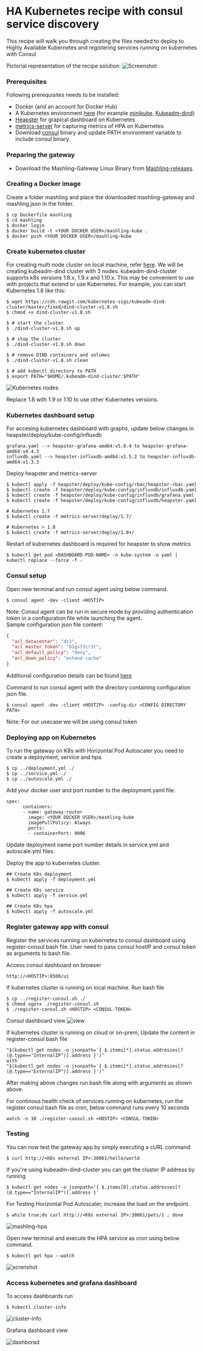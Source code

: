 # HA Kubernetes recipe with consul service discovery
This recipe will walk you through creating the files needed to deploy to Highly Available Kubernetes and registering services running on kubernetes with Consul

Pictorial representation of the recipe solution:
![Screenshot](images/HA-RECIPE.jpg)

### Prerequisites
Following prerequisites needs to be installed:
* Docker (and an account for Docker Hub)
* A Kubernetes environment [here](https://kubernetes.io/docs/setup/pick-right-solution/) (for example [minikube](https://github.com/kubernetes/minikube), [Kubeadm-dind](https://github.com/kubernetes-sigs/kubeadm-dind-cluster))
* [Heapster](https://github.com/kubernetes/heapster) for grapical dashboard on Kubernetes
* [metrics-server](https://github.com/kubernetes-incubator/metrics-server) for capturing metrics of HPA on Kubernetes 
* Download [consul](https://www.consul.io/downloads.html) binary and update PATH environment variable to include consul binary.

### Preparing the gateway
* Download the Mashling-Gateway Linux Binary from [Mashling-releases](https://github.com/TIBCOSoftware/mashling/releases). 

### Creating a Docker image
Create a folder mashling and place the downloaded mashling-gateway and mashling.json in the folder.

```
$ cp Dockerfile mashling
$ cd mashling
$ docker login
$ docker build -t <YOUR DOCKER USER>/mashling-kube .
$ docker push <YOUR DOCKER USER>/mashling-kube
```

### Create kubernetes cluster
For creating multi node cluster on local machine, refer [here](https://kubernetes.io/docs/setup/pick-right-solution/). We will be creating kubeadm-dind cluster with 3 nodes. kubeadm-dind-cluster supports k8s versions 1.8.x, 1.9.x and 1.10.x. This may be convenient to use with projects that extend or use Kubernetes. For example, you can start Kubernetes 1.8 like this:

```
$ wget https://cdn.rawgit.com/kubernetes-sigs/kubeadm-dind-cluster/master/fixed/dind-cluster-v1.8.sh
$ chmod +x dind-cluster-v1.8.sh

$ # start the cluster
$ ./dind-cluster-v1.8.sh up

$ # stop the cluster
$ ./dind-cluster-v1.8.sh down

$ # remove DIND containers and volumes
$ ./dind-cluster-v1.8.sh clean

$ # add kubectl directory to PATH
$ export PATH="$HOME/.kubeadm-dind-cluster:$PATH"
```
![Kubernetes nodes](images/nodes.jpg)

Replace 1.8 with 1.9 or 1.10 to use other Kubernetes versions.

### Kubernetes dashboard setup

For accesing kubernetes dashboard with graphs, update below changes in heapster/deploy/kube-config/influxdb
```
grafana.yaml --> heapster-grafana-amd64:v5.0.4 to heapster-grafana-amd64:v4.4.3
influxdb.yaml --> heapster-influxdb-amd64:v1.5.2 to heapster-influxdb-amd64:v1.3.3
``` 
Deploy heapster and metrics-server
```
$ kubectl apply -f heapster/deploy/kube-config/rbac/heapster-rbac.yaml
$ kubectl create -f heapster/deploy/kube-config/influxdb/influxdb.yaml
$ kubectl create -f heapster/deploy/kube-config/influxdb/grafana.yaml
$ kubectl create -f heapster/deploy/kube-config/influxdb/heapster.yaml

# Kubernetes 1.7
$ kubectl create -f metrics-server/deploy/1.7/

# Kubernetes > 1.8
$ kubectl create -f metrics-server/deploy/1.8+/
```
Restart of kubernetes dashboard is required for heapster to show metrics
```
$ kubectl get pod <DASHBOARD-POD-NAME> -n kube-system -o yaml | kubectl replace --force -f -
```

### Consul setup

Open new terminal and run consul agent using below command.
```
$ consul agent -dev -client <HOSTIP>
```
Note: Consul agent can be run in secure mode by providing authentication token in a configuration file while launching the agent.<br>
Sample configuration json file content:
```json
{
  "acl_datacenter": "dc1",
  "acl_master_token": "b1gs33cr3t",
  "acl_default_policy": "deny",
  "acl_down_policy": "extend-cache"
}
```
Additional configuration details can be found [here](https://www.consul.io/docs/guides/acl.html)

Command to run consul agent with the directory containing configuration json file.
```
$ consul agent -dev -client <HOSTIP> -config-dir <CONFIG DIRECTORY PATH>
```
Note: For our usecase we will be using consul token

### Deploying app on Kubernetes
To run the gateway on K8s with Horizontal Pod Autoscaler you need to create a deployment, service and hpa. 

```
$ cp ../deployment.yml ./
$ cp ../service.yml ./
$ cp ../autoscale.yml ./
```

Add your docker user and port number to the deployment.yaml file:

```
spec:
      containers:
      - name: gateway-router
        image: <YOUR DOCKER USER>/mashling-kube
        imagePullPolicy: Always
        ports:
        - containerPort: 9096
```

Update deployment name port number details in service.yml and autoscale.yml files.

Deploy the app to kubernetes cluster.
```
## Create K8s deployment
$ kubectl apply -f deployment.yml

## Create K8s service
$ kubectl apply -f service.yml

## Create K8s hpa
$ kubectl apply -f autoscale.yml
```

### Register gateway app with consul
Register the services running on kubernetes to consul dashboard using register-consul bash file. User need to pass consul hostIP and consul token as arguments to bash file.

Access consul dashboard on browser
```
http://<HOSTIP>:8500/ui
```

If kubernetes cluster is running on local machine. Run bash file

```
$ cp ../register-consul.sh ./
$ chmod ugo+x ./register-consul.sh
$ ./register-consul.sh <HOSTIP> <CONSUL-TOKEN>
```

Consul dashboard view ![view](images/consul.jpg)

If kubernetes cluster is running on cloud or on-prem, Update the content in register-consul bash file
```
"$(kubectl get nodes -o jsonpath='{ $.items[*].status.addresses[?(@.type=="InternalIP")].address }')" 
with 
"$(kubectl get nodes -o jsonpath='{ $.items[*].status.addresses[?(@.type=="ExternalIP")].address }')"
```

After making above changes run bash file along with arguments as shown above.

For continous health check of services running on kubernetes, run the register consul bash file as cron, below command runs every 10 seconds
```
watch -n 10 ./register-consul.sh <HOSTIP> <CONSUL-TOKEN>
```

### Testing 
You can now test the gateway app by simply executing a cURL command:
```
$ curl http://<K8s external IP>:30061/hello/world
```

If you're using kubeadm-dind-cluster you can get the cluster IP address by running
```
$ kubectl get nodes -o jsonpath='{ $.items[0].status.addresses[?(@.type=="InternalIP")].address }'
```

For Testing Horizontal Pod Autoscaler, increase the load on the endpoint.

```
$ while true;do curl http://<K8s external IP>:30061/pets/1 ; done
```

![mashling-hpa](images/mashling-hpa.jpg)

Open new terminal and execute the HPA service as cron using below command. 
```
$ kubectl get hpa --watch
```

![screnshot](images/HA-Log.jpg)

### Access kubernetes and grafana dashboard

To access dashboards run
```
$ kubectl cluster-info
```
![cluster-info](images/info.jpg)


Grafana dashboard view

![dashborad](images/grafana-dashboard.jpg)


